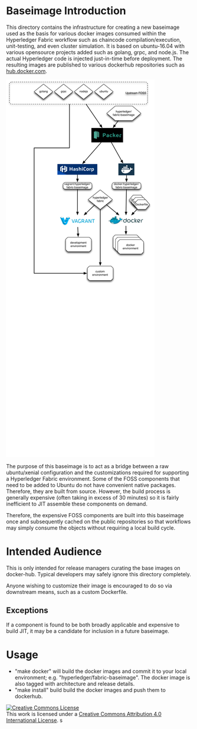 # Baseimage Introduction
This directory contains the infrastructure for creating a new baseimage used as the basis for various docker images consumed within the Hyperledger Fabric workflow such as chaincode compilation/execution, unit-testing, and even cluster simulation. It is based on ubuntu-16.04 with various opensource projects added such as golang, grpc, and node.js. The actual Hyperledger code is injected just-in-time before deployment.  The resulting images are published to various dockerhub repositories such as [hub.docker.com](https://hub.docker.com/r/hyperledger/fabric-baseimage/).

![Baseimage Architectural Overview](./images/packer-overview.png)

The purpose of this baseimage is to act as a bridge between a raw ubuntu/xenial configuration and the customizations required for supporting a Hyperledger Fabric environment.  Some of the FOSS components that need to be added to Ubuntu do not have convenient native packages.  Therefore, they are built from source.  However, the build process is generally expensive (often taking in excess of 30 minutes) so it is fairly inefficient to JIT assemble these components on demand.

Therefore, the expensive FOSS components are built into this baseimage once and subsequently cached on the public repositories so that workflows may simply consume the objects without requiring a local build cycle.

# Intended Audience
This is only intended for release managers curating the base images on docker-hub.  Typical developers may safely ignore this directory completely.

Anyone wishing to customize their image is encouraged to do so via downstream means, such as a custom Dockerfile.

## Exceptions

If a component is found to be both broadly applicable and expensive to build JIT, it may be a candidate for inclusion in a future baseimage.

# Usage

* "make docker" will build the docker images and commit it to your local environment; e.g. "hyperledger/fabric-baseimage". The docker image is also tagged with architecture and release details.
* "make install" build build the docker images and push them to dockerhub.

<a rel="license" href="http://creativecommons.org/licenses/by/4.0/"><img alt="Creative Commons License" style="border-width:0" src="https://i.creativecommons.org/l/by/4.0/88x31.png" /></a><br />This work is licensed under a <a rel="license" href="http://creativecommons.org/licenses/by/4.0/">Creative Commons Attribution 4.0 International License</a>.
s

